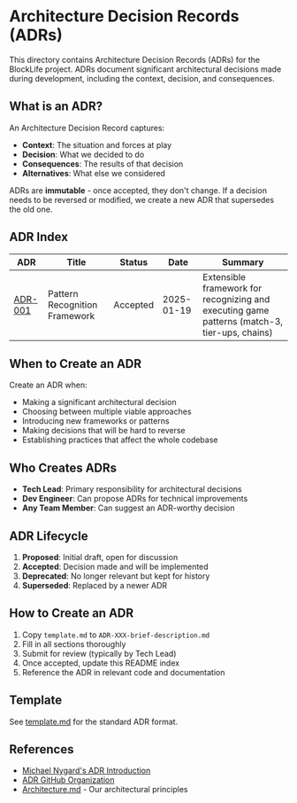 # Architecture Decision Records (ADRs)

This directory contains Architecture Decision Records (ADRs) for the BlockLife project. ADRs document significant architectural decisions made during development, including the context, decision, and consequences.

## What is an ADR?

An Architecture Decision Record captures:
- **Context**: The situation and forces at play
- **Decision**: What we decided to do
- **Consequences**: The results of that decision
- **Alternatives**: What else we considered

ADRs are **immutable** - once accepted, they don't change. If a decision needs to be reversed or modified, we create a new ADR that supersedes the old one.

## ADR Index

| ADR | Title | Status | Date | Summary |
|-----|-------|--------|------|---------|
| [ADR-001](ADR-001-pattern-recognition-framework.md) | Pattern Recognition Framework | Accepted | 2025-01-19 | Extensible framework for recognizing and executing game patterns (match-3, tier-ups, chains) |

## When to Create an ADR

Create an ADR when:
- Making a significant architectural decision
- Choosing between multiple viable approaches
- Introducing new frameworks or patterns
- Making decisions that will be hard to reverse
- Establishing practices that affect the whole codebase

## Who Creates ADRs

- **Tech Lead**: Primary responsibility for architectural decisions
- **Dev Engineer**: Can propose ADRs for technical improvements
- **Any Team Member**: Can suggest an ADR-worthy decision

## ADR Lifecycle

1. **Proposed**: Initial draft, open for discussion
2. **Accepted**: Decision made and will be implemented
3. **Deprecated**: No longer relevant but kept for history
4. **Superseded**: Replaced by a newer ADR

## How to Create an ADR

1. Copy `template.md` to `ADR-XXX-brief-description.md`
2. Fill in all sections thoroughly
3. Submit for review (typically by Tech Lead)
4. Once accepted, update this README index
5. Reference the ADR in relevant code and documentation

## Template

See [template.md](template.md) for the standard ADR format.

## References

- [Michael Nygard's ADR Introduction](https://cognitect.com/blog/2011/11/15/documenting-architecture-decisions)
- [ADR GitHub Organization](https://adr.github.io/)
- [Architecture.md](../Architecture.md) - Our architectural principles
